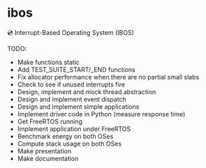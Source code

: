 # ibos
💿 Interrupt-Based Operating System (IBOS)

TODO:
* Make functions static
* Add TEST\_SUITE\_START/\_END functions
* Fix allocator performance when there are no partial small slabs
* Check to see if unused interrupts fire
* Design, implement and mock thread abstraction
* Design and implement event dispatch
* Design and implement simple applications
* Implement driver code in Python (measure response time)
* Get FreeRTOS running
* Implement application under FreeRTOS
* Benchmark energy on both OSes
* Compute stack usage on both OSes
* Make presentation
* Make documentation

